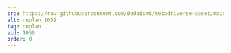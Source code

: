 ```yaml
---
src: https://raw.githubusercontent.com/Dadaism6/metadriverse-asset/main/script-nuplan-output-newcompressed/nuplan_1059.mp4
alt: nuplan_1059
tag: nuplan
vid: 1059
order: 0
---
```


